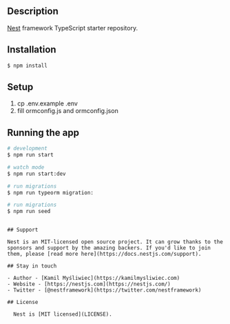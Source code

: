 ## Description

[Nest](https://github.com/nestjs/nest) framework TypeScript starter repository.

## Installation

```bash
$ npm install
```

## Setup
  1. cp .env.example .env
  2. fill ormconfig.js and ormconfig.json


## Running the app

```bash
# development
$ npm run start

# watch mode
$ npm run start:dev

# run migrations
$ npm run typeorm migration:

# run migrations
$ npm run seed
```


```

## Support

Nest is an MIT-licensed open source project. It can grow thanks to the sponsors and support by the amazing backers. If you'd like to join them, please [read more here](https://docs.nestjs.com/support).

## Stay in touch

- Author - [Kamil Myśliwiec](https://kamilmysliwiec.com)
- Website - [https://nestjs.com](https://nestjs.com/)
- Twitter - [@nestframework](https://twitter.com/nestframework)

## License

  Nest is [MIT licensed](LICENSE).
